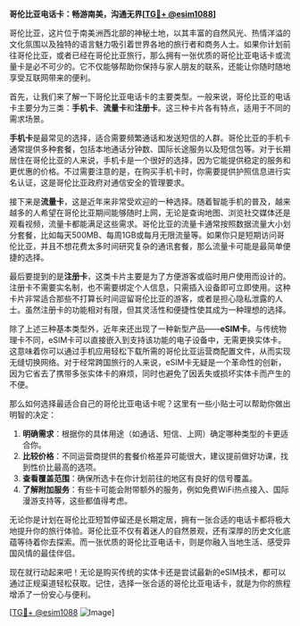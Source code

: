 **哥伦比亚电话卡：畅游南美，沟通无界[[TG💪+ @esim1088](https://t.me/s/esim1088)]**

哥伦比亚，这片位于南美洲西北部的神秘土地，以其丰富的自然风光、热情洋溢的文化氛围以及独特的语言魅力吸引着世界各地的旅行者和商务人士。如果你计划前往哥伦比亚，或者已经在哥伦比亚旅行，那么拥有一张优质的哥伦比亚电话卡或流量卡是必不可少的。它不仅能够帮助你保持与家人朋友的联系，还能让你随时随地享受互联网带来的便利。

首先，让我们来了解一下哥伦比亚电话卡的主要类型。一般来说，哥伦比亚的电话卡主要分为三类：**手机卡**、**流量卡**和**注册卡**。这三种卡片各有特点，适用于不同的需求场景。

**手机卡**是最常见的选择，适合需要频繁通话和发送短信的人群。哥伦比亚的手机卡通常提供多种套餐，包括本地通话分钟数、国际长途服务以及短信包等。对于长期居住在哥伦比亚的人来说，手机卡是一个很好的选择，因为它能提供稳定的服务和更优惠的价格。不过需要注意的是，在购买手机卡时，你需要提供护照信息进行实名认证，这是哥伦比亚政府对通信安全的管理要求。

接下来是**流量卡**，这是近年来非常受欢迎的一种选择。随着智能手机的普及，越来越多的人希望在哥伦比亚期间能够随时上网，无论是查询地图、浏览社交媒体还是观看视频，流量卡都能满足这些需求。哥伦比亚的流量卡通常按照数据流量大小划分套餐，比如每天500MB、每周1GB或每月无限流量等。如果你只是短期访问哥伦比亚，并且不想花费太多时间研究复杂的通讯套餐，那么流量卡可能是最简单便捷的选择。

最后要提到的是**注册卡**，这类卡片主要是为了方便游客或临时用户使用而设计的。注册卡不需要实名制，也不需要绑定个人信息，只需插入设备即可立即使用。这种卡片非常适合那些不打算长时间逗留哥伦比亚的游客，或者是担心隐私泄露的人士。虽然注册卡的功能相对有限，但其灵活性和便捷性使其成为一种理想的选择。

除了上述三种基本类型外，近年来还出现了一种新型产品——**eSIM卡**。与传统物理卡不同，eSIM卡可以直接嵌入到支持该功能的电子设备中，无需更换实体卡。这意味着你可以通过手机应用轻松下载所需的哥伦比亚运营商配置文件，从而实现无缝切换网络。对于经常跨国旅行的人来说，eSIM卡无疑是一个革命性的创新，因为它省去了携带多张实体卡的麻烦，同时也避免了因丢失或损坏实体卡而产生的不便。

那么如何选择最适合自己的哥伦比亚电话卡呢？这里有一些小贴士可以帮助你做出明智的决定：

1. **明确需求**：根据你的具体用途（如通话、短信、上网）确定哪种类型的卡更适合你。
2. **比较价格**：不同运营商提供的套餐价格差异可能很大，建议提前做好功课，找到性价比最高的选项。
3. **查看覆盖范围**：确保所选卡在你计划前往的地区有良好的信号覆盖。
4. **了解附加服务**：有些卡可能会附带额外的服务，例如免费WiFi热点接入、国际漫游支持等，这些都值得考虑。

无论你是计划在哥伦比亚短暂停留还是长期定居，拥有一张合适的电话卡都将极大地提升你的旅行体验。哥伦比亚不仅有着迷人的自然景观，还有深厚的历史文化底蕴等待着你去探索。而一张优质的哥伦比亚电话卡，则是你融入当地生活、感受异国风情的最佳伴侣。

现在就行动起来吧！无论是购买传统的实体卡还是尝试最新的eSIM技术，都可以通过正规渠道轻松获取。记住，选择一张合适的哥伦比亚电话卡，就是为你的旅程增添了一份安心与便利。

[[TG💪+ @esim1088](https://t.me/s/esim1088) ![Image](https://i.postimg.cc/4NQfJmqS/Snipaste-2025-05-13-00-14-12.png)]